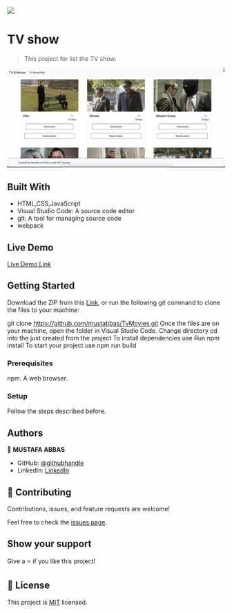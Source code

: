 ![](https://img.shields.io/badge/Microverse-blueviolet)

# TV show 
> This project for list the TV show.

![screenshot](./app_screenshot.png)


## Built With

-  HTML,CSS,JavaScript
-  Visual Studio Code: A source code editor
-  git: A tool for managing source code
-  webpack

## Live Demo

[Live Demo Link](https://mustabbas.github.io/TvMovies/)


## Getting Started

Download the ZIP from this [Link](https://github.com/mustabbas/TvMovies.git), or run the following git command to clone the files to your machine:

git clone https://github.com/mustabbas/TvMovies.git
Once the files are on your machine, open the folder in Visual Studio Code.
Change directory cd into the just created from the project
To install dependencies use Run npm install
To start your project use npm run build

### Prerequisites
npm.
A web browser.

### Setup
Follow the steps described before.


## Authors

👤 **MUSTAFA ABBAS**

- GitHub: [@githubhandle](https://github.com/mustabbas)
- LinkedIn: [LinkedIn](https://www.linkedin.com/in/mustafa-abbas-7555ba10a)


## 🤝 Contributing

Contributions, issues, and feature requests are welcome!

Feel free to check the [issues page](https://github.com/mustabbas/TvMovies/issues).

## Show your support

Give a ⭐️ if you like this project!


## 📝 License

This project is [MIT](./MIT.md) licensed.
